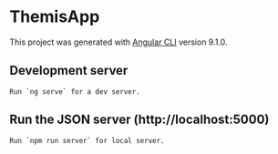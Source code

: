 # ThemisApp

This project was generated with [Angular CLI](https://github.com/angular/angular-cli) version 9.1.0.

## Development server

```
Run `ng serve` for a dev server.
```

## Run the JSON server (http://localhost:5000)

```
Run `npm run server` for local server.
```
